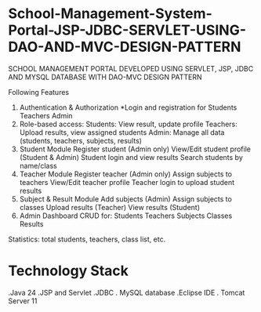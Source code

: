 # School-Management-System-Portal-JSP-JDBC-SERVLET-USING-DAO-AND-MVC-DESIGN-PATTERN
SCHOOL MANAGEMENT PORTAL DEVELOPED USING SERVLET, JSP, JDBC AND MYSQL DATABASE WITH DAO-MVC DESIGN PATTERN

Following Features
1. Authentication & Authorization
    *Login and registration for
      Students
      Teachers
      Admin
2. Role-based access:
      Students: View result, update profile
      Teachers: Upload results, view assigned students
      Admin: Manage all data (students, teachers, subjects, results)
3. Student Module
      Register student (Admin only)
      View/Edit student profile (Student & Admin)
      Student login and view results
      Search students by name/class
4. Teacher Module
      Register teacher (Admin only)
      Assign subjects to teachers
      View/Edit teacher profile
      Teacher login to upload student results
5. Subject & Result Module
      Add subjects (Admin)
      Assign subjects to classes
      Upload results (Teacher)
      View results (Student)
6. Admin Dashboard
      CRUD for:
      Students
      Teachers
      Subjects
      Classes
      Results

Statistics: total students, teachers, class list, etc.

# Technology Stack
   .Java 24
   .JSP and Servlet
   .JDBC
   . MySQL database
   .Eclipse IDE
   . Tomcat Server 11
   
